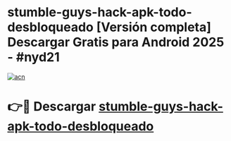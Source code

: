 # stumble-guys-hack-apk-todo-desbloqueado  [Versión completa] Descargar Gratis para Android 2025 - #nyd21

[![acn](https://github.com/user-attachments/assets/0f9c940e-d8b0-45ae-aac7-cd30a18b3e1c)](https://apps.freeplayer.one?title=stumble-guys-hack-apk-todo-desbloqueado&ref=9F)

# 👉🔴 Descargar [stumble-guys-hack-apk-todo-desbloqueado](https://apps.freeplayer.one?title=stumble-guys-hack-apk-todo-desbloqueado&ref=9F)